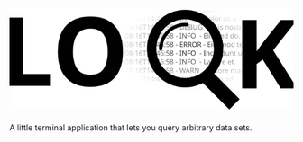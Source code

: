 ![banner](./rsrc/readme/look.svg)
---
A little terminal application that lets you query arbitrary data sets.
